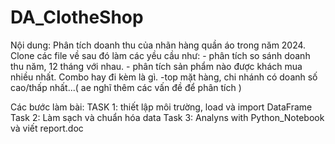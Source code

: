 # DA_ClotheShop
Nội dung: Phân tích doanh thu của nhãn hàng quần áo trong năm 2024. Clone các file về sau đó làm các yều cầu như:
    - phân tích so sánh doanh thu năm, 12 tháng với nhau.
    - phân tích sản phẩm nào được khách mua nhiều nhất. Combo hay đi kèm là gì.
    -top mặt hàng, chi nhánh có doanh số cao/thấp nhất...( ae nghĩ thêm các vấn đề để phân tích )

Các bước làm bài:
  TASK 1: thiết lập môi trường, load và import DataFrame
  Task 2: Làm sạch và chuẩn hóa data
  Task 3: Analyns with Python_Notebook và viết report.doc
